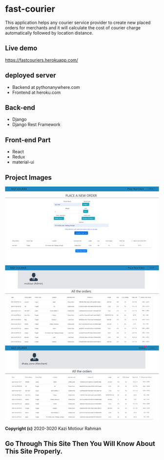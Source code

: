 # fast-courier
This application helps any courier service provider to create new placed orders for merchants and it will calculate the cost of courier charge automatically followed by location distance.

## Live demo
https://fastcouriers.herokuapp.com/

## deployed server
* Backend at pythonanywhere.com
* Frontend at heroku.com

## Back-end
* Django
* Django Rest Framework
## Front-end Part
* React
* Redux
* material-ui

## Project Images
![](images/FS2.PNG)
![](images/FS1.PNG)
![](images/FS3.PNG)


**Copyright (c)** 2020-3020 Kazi Motiour Rahman
## Go Through This Site Then You Will Know About This Site Properly.
